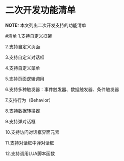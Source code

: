 二次开发功能清单
======================

**NOTE:** 本文列出二次开发支持的功能清单

#清单
1.支持自定义框架

2.支持自定义页面

3.支持自定义对话框

4.支持自定义菜单

5.支持页面逻辑调用

6.支持多种触发器：事件触发器、数据触发器、条件触发器

7.支持行为（Behavior）

8.支持数据转换器

9.支持弹对话框

10.支持访问对话框界面元素

11.支持对话框中弹对话框

12.支持调用LUA脚本函数